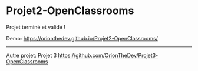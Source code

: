 # Projet2-OpenClassrooms
Projet terminé et validé !

Demo: https://orionthedev.github.io/Projet2-OpenClassrooms/



---
Autre projet: 
Projet 3 https://github.com/OrionTheDev/Projet3-OpenClassrooms
